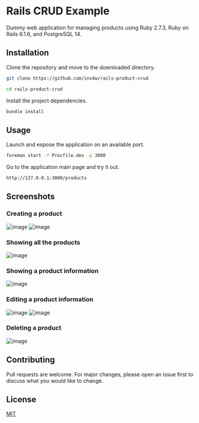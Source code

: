 # Rails CRUD Example
Dummy web application for managing products using Ruby 2.7.3, Ruby on Rails 6.1.6, and PostgreSQL 14.

## Installation
Clone the repository and move to the downloaded directory.
```bash
git clone https://github.com/ins4w/rails-product-crud
```
```bash
cd rails-product-crud
```
Install the project dependencies.
```bash
bundle install
```

## Usage
Launch and expose the application on an available port.
```bash
foreman start -f Procfile.dev -p 3000
```

Go to the application main page and try it out.
```bash
http://127.0.0.1:3000/products
```

## Screenshots
### Creating a product
![image](https://user-images.githubusercontent.com/66014666/170885015-9628bbb5-5a61-4995-9dd1-d4d9fec01e17.png)
![image](https://user-images.githubusercontent.com/66014666/170885042-316c4a93-ae33-499e-937a-9436fa8110d6.png)
### Showing all the products
![image](https://user-images.githubusercontent.com/66014666/170885072-261ba39c-ed41-4041-8f4d-ec80fbd8e472.png)
### Showing a product information
![image](https://user-images.githubusercontent.com/66014666/170885098-3c465998-57e8-4916-91b0-e33690e969ce.png)
### Editing a product information
![image](https://user-images.githubusercontent.com/66014666/170885132-b9f8b3db-a572-46c8-8fd1-b1b1b5645d5c.png)
![image](https://user-images.githubusercontent.com/66014666/170885150-86247880-94e4-4217-a6b8-bc52aa3ad713.png)
### Deleting a product
![image](https://user-images.githubusercontent.com/66014666/170885221-e8478268-e77c-485b-ab22-83dd76a7ad65.png)

## Contributing
Pull requests are welcome. For major changes, please open an issue first to discuss what you would like to change.

## License
[MIT](https://choosealicense.com/licenses/mit/)
